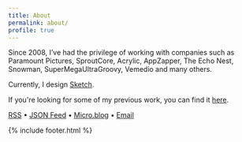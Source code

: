 ```yaml
---
title: About
permalink: about/
profile: true
---
```


Since 2008, I’ve had the privilege of working with companies such as Paramount Pictures, SproutCore, Acrylic, AppZapper, The Echo Nest, Snowman, SuperMegaUltraGroovy, Vemedio and many others.

Currently, I design [Sketch](https://sketchapp.com/).

If you're looking for some of my previous work, you can find it [here](/work).

[RSS](/feed.xml) • [JSON Feed](/feed.json) • [Micro.blog](https://micro.blog/mmarfil) • [Email](mailto:marcelomarfil@me.com)

{% include footer.html %}
